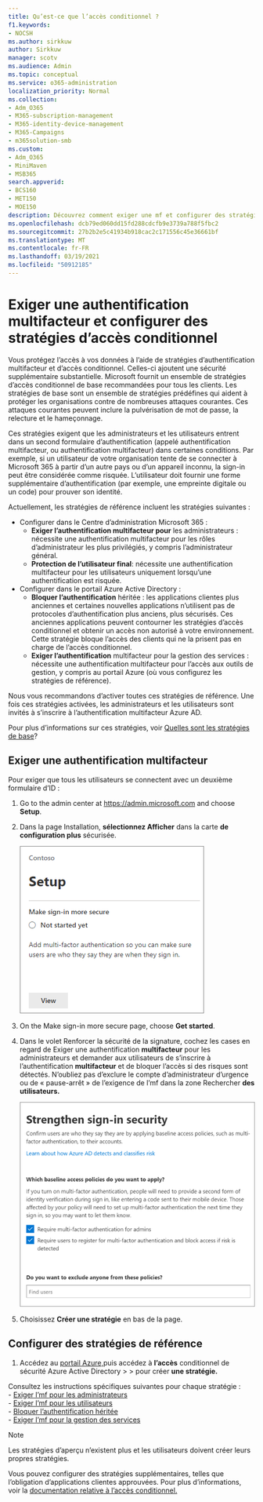 ```yaml
---
title: Qu’est-ce que l’accès conditionnel ?
f1.keywords:
- NOCSH
ms.author: sirkkuw
author: Sirkkuw
manager: scotv
ms.audience: Admin
ms.topic: conceptual
ms.service: o365-administration
localization_priority: Normal
ms.collection:
- Adm_O365
- M365-subscription-management
- M365-identity-device-management
- M365-Campaigns
- m365solution-smb
ms.custom:
- Adm_O365
- MiniMaven
- MSB365
search.appverid:
- BCS160
- MET150
- MOE150
description: Découvrez comment exiger une mf et configurer des stratégies d’accès conditionnel pour Microsoft 365 pour les entreprises.
ms.openlocfilehash: dcb79ed060dd15fd288cdcfb9e3739a788f5fbc2
ms.sourcegitcommit: 27b2b2e5c41934b918cac2c171556c45e36661bf
ms.translationtype: MT
ms.contentlocale: fr-FR
ms.lasthandoff: 03/19/2021
ms.locfileid: "50912185"
---
```

# <a name="require-multi-factor-authentication-and-set-up-conditional-access-policies"></a>Exiger une authentification multifacteur et configurer des stratégies d’accès conditionnel

Vous protégez l’accès à vos données à l’aide de stratégies d’authentification multifacteur et d’accès conditionnel. Celles-ci ajoutent une sécurité supplémentaire substantielle. Microsoft fournit un ensemble de stratégies d’accès conditionnel de base recommandées pour tous les clients. Les stratégies de base sont un ensemble de stratégies prédéfines qui aident à protéger les organisations contre de nombreuses attaques courantes. Ces attaques courantes peuvent inclure la pulvérisation de mot de passe, la relecture et le hameçonnage.

Ces stratégies exigent que les administrateurs et les utilisateurs entrent dans un second formulaire d’authentification (appelé authentification multifacteur, ou authentification multifacteur) dans certaines conditions. Par exemple, si un utilisateur de votre organisation tente de se connecter à Microsoft 365 à partir d’un autre pays ou d’un appareil inconnu, la sign-in peut être considérée comme risquée. L’utilisateur doit fournir une forme supplémentaire d’authentification (par exemple, une empreinte digitale ou un code) pour prouver son identité.

Actuellement, les stratégies de référence incluent les stratégies suivantes :

- Configurer dans le Centre d’administration Microsoft 365 :
  - **Exiger l’authentification multifacteur pour** les administrateurs : nécessite une authentification multifacteur pour les rôles d’administrateur les plus privilégiés, y compris l’administrateur général.
  - **Protection de l’utilisateur final**: nécessite une authentification multifacteur pour les utilisateurs uniquement lorsqu’une authentification est risquée. 
- Configurer dans le portail Azure Active Directory :
  - **Bloquer l’authentification** héritée : les applications clientes plus anciennes et certaines nouvelles applications n’utilisent pas de protocoles d’authentification plus anciens, plus sécurisés. Ces anciennes applications peuvent contourner les stratégies d’accès conditionnel et obtenir un accès non autorisé à votre environnement. Cette stratégie bloque l’accès des clients qui ne la prisent pas en charge de l’accès conditionnel. 
  - **Exiger l’authentification** multifacteur pour la gestion des services : nécessite une authentification multifacteur pour l’accès aux outils de gestion, y compris au portail Azure (où vous configurez les stratégies de référence).

Nous vous recommandons d’activer toutes ces stratégies de référence. Une fois ces stratégies activées, les administrateurs et les utilisateurs sont invités à s’inscrire à l’authentification multifacteur Azure AD.

Pour plus d’informations sur ces stratégies, voir [Quelles sont les stratégies de base](/azure/active-directory/conditional-access/concept-baseline-protection)?

## <a name="require-mfa"></a>Exiger une authentification multifacteur

Pour exiger que tous les utilisateurs se connectent avec un deuxième formulaire d’ID :

1. Go to the admin center at <a href="https://go.microsoft.com/fwlink/p/?linkid=837890" target="_blank">https://admin.microsoft.com</a> and choose **Setup**.

2. Dans la page Installation, **sélectionnez Afficher** dans la carte **de configuration plus** sécurisée.

    ![Rendre la carte de se connectez plus sécurisée.](../media/setupmfa.png)
3. On the Make sign-in more secure page, choose **Get started**.

4. Dans le volet Renforcer la sécurité de la signature, cochez les cases en regard de Exiger une authentification **multifacteur** pour les administrateurs et demander aux utilisateurs de s’inscrire à l’authentification **multifacteur** et de bloquer l’accès si des risques sont détectés.
    N’oubliez [](m365-campaigns-protect-admin-accounts.md#create-an-emergency-admin-account) pas d’exclure le compte d’administrateur d’urgence ou de « pause-arrêt » de l’exigence de l’mf dans la zone Rechercher **des utilisateurs.**

    ![Renforcer la page de sécurité du sing-in.](../media/requiremfa.png)

5. Choisissez **Créer une stratégie** en bas de la page.

## <a name="set-up-baseline-policies"></a>Configurer des stratégies de référence

1. Accédez au [portail Azure,](https://portal.azure.com)puis accédez à **l’accès** conditionnel de sécurité Azure Active Directory \>  \>  pour créer **une stratégie.**

Consultez les instructions spécifiques suivantes pour chaque stratégie : <br>
    - [Exiger l’mf pour les administrateurs](/azure/active-directory/conditional-access/howto-baseline-protect-administrators) <br>
    - [Exiger l’mf pour les utilisateurs](/azure/active-directory/conditional-access/howto-baseline-protect-end-users) <br>
    - [Bloquer l’authentification héritée](/azure/active-directory/conditional-access/howto-baseline-protect-legacy-auth) <br>
    - [Exiger l’mf pour la gestion des services](/azure/active-directory/conditional-access/howto-baseline-protect-azure)

> [!NOTE]
> Les stratégies d’aperçu n’existent plus et les utilisateurs doivent créer leurs propres stratégies.

Vous pouvez configurer des stratégies supplémentaires, telles que l’obligation d’applications clientes approuvées. Pour plus d’informations, voir la [documentation relative à l’accès conditionnel.](/azure/active-directory/conditional-access/)
